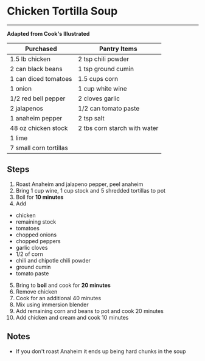 # Chicken Tortilla Soup
---
**Adapted from Cook's Illustrated**

Purchased             | Pantry Items
-----------           | ------------
1.5 lb chicken        | 2 tsp chili powder
2 can black beans     | 1 tsp ground cumin
1 can diced tomatoes  | 1.5 cups corn
1 onion               | 1 cup white wine
1/2 red bell pepper   | 2 cloves garlic
2 jalapenos           | 1/2 can tomato paste
1 anaheim pepper      | 2 tsp salt
48 oz chicken stock   | 2 tbs corn starch with water
1 lime                | 
7 small corn tortillas |     


## Steps

1. Roast Anaheim and jalapeno pepper, peel anaheim
2. Bring 1 cup wine, 1 cup stock and 5 shredded tortillas to pot
3. Boil for **10 minutes** 
4. Add
  * chicken
  * remaining stock
  * tomatoes
  * chopped onions
  * chopped peppers
  * garlic cloves
  * 1/2 of corn
  * chili and chipotle chili powder
  * ground cumin
  * tomato paste
5. Bring to **boil** and cook for **20 minutes**
6. Remove chicken
7. Cook for an additional 40 minutes
8. Mix using immersion blender
9. Add remaining corn and beans to pot and cook 20 minutes
10. Add chicken and cream and cook 10 minutes


## Notes
* If you don't roast Anaheim it ends up being hard chunks in the soup